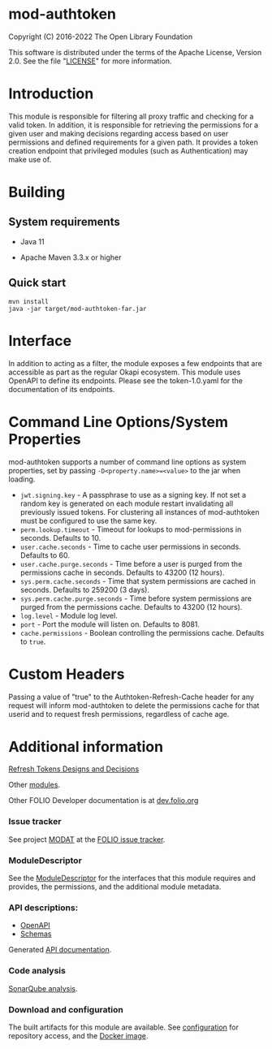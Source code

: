 # mod-authtoken

Copyright (C) 2016-2022 The Open Library Foundation

This software is distributed under the terms of the Apache License,
Version 2.0. See the file "[LICENSE](LICENSE)" for more information.

# Introduction

This module is responsible for filtering all proxy traffic and checking for a
valid token. In addition, it is responsible for retrieving the permissions for
a given user and making decisions regarding access based on user permissions
and defined requirements for a given path. It provides a token creation endpoint
that privileged modules (such as Authentication) may make use of.

# Building

## System requirements

* Java 11

* Apache Maven 3.3.x or higher

## Quick start

    mvn install
    java -jar target/mod-authtoken-far.jar

# Interface

In addition to acting as a filter, the module exposes a few endpoints that are accessible as part as the regular Okapi ecosystem. This module uses OpenAPI to define its endpoints. Please see the token-1.0.yaml for the documentation of its endpoints.

# Command Line Options/System Properties

mod-authtoken supports a number of command line options as system properties, set by passing `-D<property.name>=<value>` to the jar when loading.

* `jwt.signing.key` - A passphrase to use as a signing key. If not set a random key is generated on each module restart invalidating all previously issued tokens. For clustering all instances of mod-authtoken must be configured to use the same key.
* `perm.lookup.timeout` - Timeout for lookups to mod-permissions in seconds. Defaults to 10.
* `user.cache.seconds` - Time to cache user permissions in seconds. Defaults to 60.
* `user.cache.purge.seconds` - Time before a user is purged from the permissions cache in seconds. Defaults to 43200 (12 hours).
* `sys.perm.cache.seconds` - Time that system permissions are cached in seconds. Defaults to 259200 (3 days).
* `sys.perm.cache.purge.seconds` - Time before system permissions are purged from the permissions cache. Defaults to 43200 (12 hours).
* `log.level` - Module log level.
* `port` - Port the module will listen on. Defaults to 8081.
* `cache.permissions` - Boolean controlling the permissions cache. Defaults to `true`.

# Custom Headers

Passing a value of "true" to the Authtoken-Refresh-Cache header for any request will inform mod-authtoken to delete the permissions cache for that userid and to request fresh permissions, regardless of cache age.

# Additional information

[Refresh Tokens Designs and Decisions](https://wiki.folio.org/display/DD/Refresh+Tokens)

Other [modules](https://dev.folio.org/source-code/#server-side).

Other FOLIO Developer documentation is at [dev.folio.org](https://dev.folio.org/)

### Issue tracker

See project [MODAT](https://issues.folio.org/browse/MODAT)
at the [FOLIO issue tracker](https://dev.folio.org/guidelines/issue-tracker/).

### ModuleDescriptor

See the [ModuleDescriptor](descriptors/ModuleDescriptor-template.json)
for the interfaces that this module requires and provides, the permissions,
and the additional module metadata.

### API descriptions:

 * [OpenAPI](src/main/resources/openapi/)
 * [Schemas](src/main/resources/openapi/schemas/)

Generated [API documentation](https://dev.folio.org/reference/api/#mod-authtoken).


### Code analysis

[SonarQube analysis](https://sonarcloud.io/dashboard?id=org.folio%3Amod-authtoken).

### Download and configuration

The built artifacts for this module are available.
See [configuration](https://dev.folio.org/download/artifacts) for repository access,
and the [Docker image](https://hub.docker.com/r/folioorg/mod-authtoken/).
